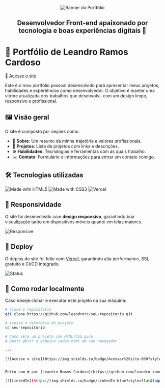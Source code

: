 <p align="center">
  <img src="https://your-banner-url.com/banner.png" alt="Banner do Portfólio" />
</p>

<h2 align="center">Desenvolvedor Front-end apaixonado por tecnologia e boas experiências digitais 🚀</h2>


# 💼 Portfólio de Leandro Ramos Cardoso

[🔗 Acesse o site](https://portfolio-leandrorc-1pj9530k6-leandro-ramos-cardosos-projects.vercel.app/)

Este é o meu portfólio pessoal desenvolvido para apresentar meus projetos, habilidades e experiências como desenvolvedor. O objetivo é manter uma vitrine atualizada dos trabalhos que desenvolvi, com um design limpo, responsivo e profissional.

## 🖼️ Visão geral

O site é composto por seções como:

- 🧠 **Sobre**: Um resumo da minha trajetória e valores profissionais.
- 🧰 **Projetos**: Lista de projetos com links e descrições.
- ⚙️ **Habilidades**: Tecnologias e ferramentas com as quais trabalho.
- ✉️ **Contato**: Formulário e informações para entrar em contato comigo.

## 🛠️ Tecnologias utilizadas

![Made with HTML5](https://img.shields.io/badge/HTML5-%23E34F26.svg?style=flat-square&logo=html5&logoColor=white) ![Made with CSS3](https://img.shields.io/badge/CSS3-%231572B6.svg?style=flat-square&logo=css3&logoColor=white) ![Vercel](https://img.shields.io/badge/Vercel-000?logo=vercel&logoColor=white)


## 📱 Responsividade

O site foi desenvolvido com **design responsivo**, garantindo boa visualização tanto em dispositivos móveis quanto em telas maiores.

![Responsive](https://img.shields.io/badge/design-responsive-blueviolet?style=flat-square)

## 🚀 Deploy

O deploy do site foi feito com [Vercel](https://vercel.com/), garantindo alta performance, SSL gratuito e CI/CD integrado.

![Status](https://img.shields.io/badge/status-online-brightgreen?style=flat-square)

## 📁 Como rodar localmente

Caso deseje clonar e executar este projeto na sua máquina:

```bash
# Clone o repositório
git clone https://github.com/leandrorc/seu-repositorio.git

# Acesse o diretório do projeto
cd seu-repositorio

# Caso seja um projeto com HTML/CSS puro
# Basta abrir o arquivo index.html em seu navegador

---

[![Acesse o site](https://img.shields.io/badge/Acessar%20site-000?style=for-the-badge&logo=vercel&logoColor=white)](https://portfolio-leandrorc-1pj9530k6-leandro-ramos-cardosos-projects.vercel.app/)


Feito com ❤️ por [Leandro Ramos Cardoso](https://github.com/leandro-ramos-cardoso)

[![LinkedIn](https://img.shields.io/badge/LinkedIn-blue?style=flat&logo=linkedin&logoColor=white)](https://www.linkedin.com/in/leandro-ramos-cardoso) [![GitHub](https://img.shields.io/badge/GitHub-000?style=flat&logo=github&logoColor=white)](https://github.com/leandro-ramos-cardoso)
